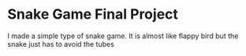 # Snake Game Final Project
I made a simple type of snake game. It is almost like flappy bird but the snake just has to avoid the tubes
